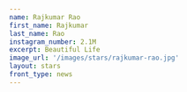 ```yaml
---
name: Rajkumar Rao
first_name: Rajkumar 
last_name: Rao
instagram_number: 2.1M
excerpt: Beautiful Life
image_url: '/images/stars/rajkumar-rao.jpg'
layout: stars
front_type: news
---
```


